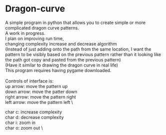 # Dragon-curve
A simple program in python that allows you to create simple or more complicated dragon curve patterns.\
A work in progress.\
I plan on improving run time,\
changing complexity increase and decrease algorithm \
              (Instead of just adding onto the path from the same location, I want the pattern to be visibly based on the previous pattern rather than it looking like the path got copy and pasted from the previous pattern)  \
              (Have it similar to drawing the dragon curve in real life)
\
This program requires having pygame downloaded. \
\
Controls of interface is: \
up arrow: move the pattern up \
down arrow: move the patter down \
right arrow: move the pattern right \
left arrow: move the pattern left \

char c: increase complexity \
char d: decrease complexity \
char i: zoom in \
char o: zoom out \

